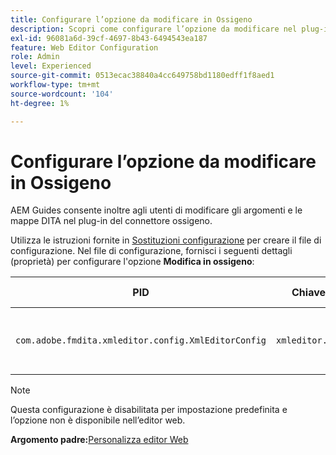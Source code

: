 ```yaml
---
title: Configurare l’opzione da modificare in Ossigeno
description: Scopri come configurare l’opzione da modificare nel plug-in del connettore ossigeno.
exl-id: 96081a6d-39cf-4697-8b43-6494543ea187
feature: Web Editor Configuration
role: Admin
level: Experienced
source-git-commit: 0513ecac38840a4cc649758bd1180edff1f8aed1
workflow-type: tm+mt
source-wordcount: '104'
ht-degree: 1%

---
```


# Configurare l’opzione da modificare in Ossigeno

AEM Guides consente inoltre agli utenti di modificare gli argomenti e le mappe DITA nel plug-in del connettore ossigeno.

Utilizza le istruzioni fornite in [Sostituzioni configurazione](download-install-additional-config-override.md#) per creare il file di configurazione. Nel file di configurazione, fornisci i seguenti dettagli (proprietà) per configurare l&#39;opzione **Modifica in ossigeno**:



| PID | Chiave proprietà | Valore proprietà |
|---|------------|--------------|
| `com.adobe.fmdita.xmleditor.config.XmlEditorConfig` | `xmleditor.editinoxygen` | Booleano \(true/false\). **Valore predefinito**: false |

>[!NOTE]
>
> Questa configurazione è disabilitata per impostazione predefinita e l’opzione non è disponibile nell’editor web.

**Argomento padre:**&#x200B;[&#x200B; Personalizza editor Web](conf-web-editor.md)
